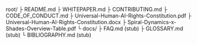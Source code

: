 root/
 ├ README.md
 ├ WHITEPAPER.md
 ├ CONTRIBUTING.md
 ├ CODE_OF_CONDUCT.md
 ├ Universal-Human-AI-Rights-Constitution.pdf
 ├ Universal-Human-AI-Rights-Constitution.docx
 ├ Spiral-Dynamics-x-Shades-Overview-Table.pdf
 └ docs/
     ├ FAQ.md (stub)
     ├ GLOSSARY.md (stub)
     └ BIBLIOGRAPHY.md (stub)
